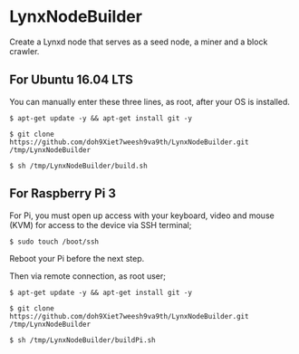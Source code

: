 # LynxNodeBuilder
Create a Lynxd node that serves as a seed node, a miner and a block crawler.

## For Ubuntu 16.04 LTS

You can manually enter these three lines, as root, after your OS is installed.

```
$ apt-get update -y && apt-get install git -y
```
```
$ git clone https://github.com/doh9Xiet7weesh9va9th/LynxNodeBuilder.git /tmp/LynxNodeBuilder
```
```
$ sh /tmp/LynxNodeBuilder/build.sh
```


## For Raspberry Pi 3

For Pi, you must open up access with your keyboard, video and mouse (KVM) for access to the device via SSH terminal;

```
$ sudo touch /boot/ssh
```

Reboot your Pi before the next step.

Then via remote connection, as root user;

```
$ apt-get update -y && apt-get install git -y
```
```
$ git clone https://github.com/doh9Xiet7weesh9va9th/LynxNodeBuilder.git /tmp/LynxNodeBuilder
```
```
$ sh /tmp/LynxNodeBuilder/buildPi.sh
```